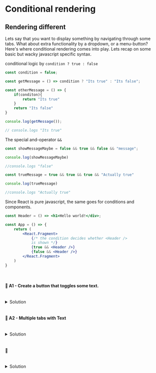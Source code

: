 # Conditional rendering

## Rendering different

Lets say that you want to display something by navigating through some tabs. What about extra functionality by a dropdown, or a menu-button? Here's where conditional rendering comes into play. Lets recap on some basic but wacky javascript specific syntax.

conditional logic by `condition ? true : false`



```js
const condition = false;

const getMessage = () => condition ? "Its true" : "Its false";

const otherMessage = () => {
    if(conditon){
        return "Its true"
    }
    return "Its false"
}

console.log(getMessage());

// console.logs "Its true"
```

The special and-operator `&&`

```js
const showMessageMaybe = false && true && false && "message";

console.log(showMessageMaybe)

//console.logs "false"

const trueMessage = true && true && true && "Actually true"

console.log(trueMessage)

//console.logs "Actually true"
```

Since React is pure javascript, the same goes for conditions and components.

```jsx
const Header = () => <h1>Hello world!</div>;

const App = () => {
    return (
        <React.Fragment>
            {/* the condition decides whether <Header />
            is shown */}
            {true && <Header />}
            {false && <Header />}
        </React.Fragment>
    )
}
```

<br>

#### 📌 A1 - Create a button that toggles some text.
<br>

<details><summary>Solution</summary>

<br>

```jsx
const Text = () => <p>This is my special text</p>

const App = () => {
    const [toggleText, setToggleText] = useState(false);

    return (
        <React.Fragment>
            <button onClick={() => setToggleText(!toggleText)}>Toggle text </button>
            {toggleText && <Text />}
        </React.Fragment>
    )
}
```
</details>

<br>

#### 📌 A2 - Multiple tabs with Text
<br>

<details><summary>Solution</summary>

```jsx
const Text = () => <p>This is tab numero uno</p>

const Text2 = () => <p>This is tab number 2. The text is a bit different </p>

const Text3 = () => <p>Text 3 is crazy good</p>

const App = () => {
    const [tabIndex, setTabIndex] = useState(0);

    return (
        <React.Fragment>
            <button onClick={() => setTabIndex(0)}>Tab 1</button>
            <button onClick={() => setTabIndex(1)}>Tab 1</button>
            <button onClick={() => setTabIndex(2)}>Tab 1</button>
            {tabIndex === 0 <Text />}
            {tabIndex === 1 <Text2 />}
            {tabIndex === 2 <Text3 />}
        </React.Fragment>
    )
}
```
</details>

<br>

#### 💎
<br>

<details><summary>Solution</summary>


```jsx
const greeting = (name) => () => `Hello ${name}!`
```
</details>

